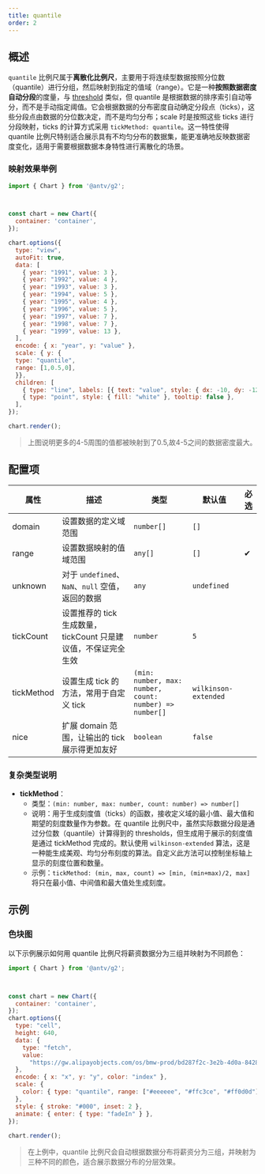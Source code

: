 ```yaml
---
title: quantile
order: 2
---
```


## 概述

`quantile` 比例尺属于**离散化比例尺**，主要用于将连续型数据按照分位数（quantile）进行分组，然后映射到指定的值域（range）。它是一种**按照数据密度自动分段**的度量，与 [threshold](/manual/core/scale/threshold) 类似，但 quantile 是根据数据的排序索引自动等分，而不是手动指定阈值。它会根据数据的分布密度自动确定分段点（ticks），这些分段点由数据的分位数决定，而不是均匀分布；scale 时是按照这些 ticks 进行分段映射，ticks 的计算方式采用 `tickMethod: quantile`。这一特性使得 quantile 比例尺特别适合展示具有不均匀分布的数据集，能更准确地反映数据密度变化，适用于需要根据数据本身特性进行离散化的场景。



### 映射效果举例


```js | ob { autoMount: true }
import { Chart } from '@antv/g2';



const chart = new Chart({
  container: 'container',
});

chart.options({
  type: "view",
  autoFit: true,
  data: [
    { year: "1991", value: 3 },
    { year: "1992", value: 4 },
    { year: "1993", value: 3 },
    { year: "1994", value: 5 },
    { year: "1995", value: 4 },
    { year: "1996", value: 5 },
    { year: "1997", value: 7 },
    { year: "1998", value: 7 },
    { year: "1999", value: 13 },
  ],
  encode: { x: "year", y: "value" },
  scale: { y: { 
  type: "quantile",
  range: [1,0.5,0], 
  }},
  children: [
    { type: "line", labels: [{ text: "value", style: { dx: -10, dy: -12 } }] },
    { type: "point", style: { fill: "white" }, tooltip: false },
  ],
});

chart.render();
```
> 上图说明更多的4-5周围的值都被映射到了0.5,故4-5之间的数据密度最大。


## 配置项

| 属性        | 描述                                                                 | 类型                                                        | 默认值              | 必选 |
| ----------- | -------------------------------------------------------------------- | ----------------------------------------------------------- | ------------------- | ---- |
| domain      | 设置数据的定义域范围                                                | `number[]`                                                  | `[]`                |      |
| range       | 设置数据映射的值域范围                                               | `any[]`                                                    | `[]`                | ✔    |
| unknown     | 对于 `undefined`、`NaN`、`null` 空值，返回的数据                    | `any`                                                       | `undefined`         |      |
| tickCount   | 设置推荐的 tick 生成数量，tickCount 只是建议值，不保证完全生效        | `number`                                                    | `5`                 |      |
| tickMethod  | 设置生成 tick 的方法，常用于自定义 tick                             | `(min: number, max: number, count: number) => number[]`     | `wilkinson-extended`|      |
| nice        | 扩展 domain 范围，让输出的 tick 展示得更加友好                       | `boolean`                                                   | `false`             |      |

### 复杂类型说明

- **tickMethod**：
  - 类型：`(min: number, max: number, count: number) => number[]`
  - 说明：用于生成刻度值（ticks）的函数，接收定义域的最小值、最大值和期望的刻度数量作为参数。在 quantile 比例尺中，虽然实际数据分段是通过分位数（quantile）计算得到的 thresholds，但生成用于展示的刻度值是通过 tickMethod 完成的。默认使用 `wilkinson-extended` 算法，这是一种能生成美观、均匀分布刻度的算法。自定义此方法可以控制坐标轴上显示的刻度位置和数量。
  - 示例：`tickMethod: (min, max, count) => [min, (min+max)/2, max]` 将只在最小值、中间值和最大值处生成刻度。

## 示例


### 色块图
以下示例展示如何用 quantile 比例尺将薪资数据分为三组并映射为不同颜色：

```js | ob { autoMount: true }
import { Chart } from '@antv/g2';



const chart = new Chart({
  container: 'container',
});
chart.options({
  type: "cell",
  height: 640,
  data: {
    type: "fetch",
    value:
      "https://gw.alipayobjects.com/os/bmw-prod/bd287f2c-3e2b-4d0a-8428-6a85211dce33.json",
  },
  encode: { x: "x", y: "y", color: "index" },
  scale: {
    color: { type: "quantile", range: ["#eeeeee", "#ffc3ce", "#ff0d0d"] },
  },
  style: { stroke: "#000", inset: 2 },
  animate: { enter: { type: "fadeIn" } },
});
      
chart.render();
```

> 在上例中，quantile 比例尺会自动根据数据分布将薪资分为三组，并映射为三种不同的颜色，适合展示数据分布的分层效果。

